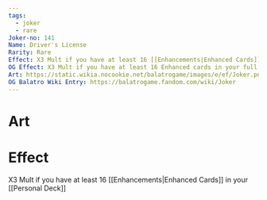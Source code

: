 ```yaml
---
tags:
  - joker
  - rare
Joker-no: 141
Name: Driver's License
Rarity: Rare
Effect: X3 Mult if you have at least 16 [[Enhancements|Enhanced Cards]] in your [[personal deck]]
OG Effect: X3 Mult if you have at least 16 Enhanced cards in your full deck
Art: https://static.wikia.nocookie.net/balatrogame/images/e/ef/Joker.png/revision/latest?cb=20230925003651
OG Balatro Wiki Entry: https://balatrogame.fandom.com/wiki/Joker
---
```

# Art
# Effect
X3 Mult if you have at least 16 [[Enhancements|Enhanced Cards]] in your [[Personal Deck]]